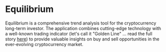 # Equilibrium

Equilibrium is a comprehensive trend analysis tool for the cryptocurrency long-term investor. The application combines cutting-edge technology with a well-known trading indicator (let's call it "Golden Line" ... read the full story [here](https://www.tradingview.com/script/8bjulALc-Andres-Line/)) to provide valuable insights on buy and sell opportunities in the ever-evolving cryptocurrency market.